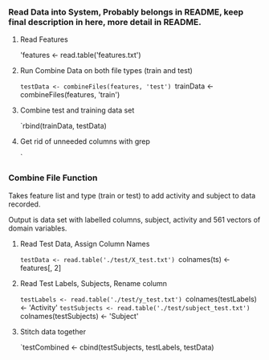 ### Read Data into System, Probably belongs in README, keep final description in here, more detail in README.

1.	Read Features

	'features <- read.table('features.txt')
	
2.	Run Combine Data on both file types (train and test)

	`testData <- combineFiles(features, 'test')
	`trainData <- combineFiles(features, 'train')

3.	Combine test and training data set
	
	`rbind(trainData, testData)
	
4.	Get rid of unneeded columns with grep

	`

	

### Combine File Function
Takes feature list and type (train or test) to add activity and subject to data recorded.

Output is data set with labelled columns, subject, activity and 561 vectors of domain variables.

1.	Read Test Data, Assign Column Names

	`testData <- read.table('./test/X_test.txt')
	`colnames(ts) <- features[, 2]

2.	Read Test Labels, Subjects, Rename column

	`testLabels <- read.table('./test/y_test.txt')
	`colnames(testLabels) <- 'Activity'
	`testSubjects <- read.table('./test/subject_test.txt')
	`colnames(testSubjects) <- 'Subject'
	
3.	Stitch data together
	
	`testCombined <- cbind(testSubjects, testLabels, testData)